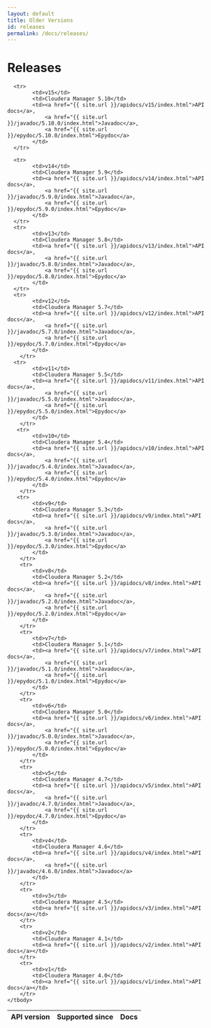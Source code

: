 ```yaml
---
layout: default
title: Older Versions
id: releases
permalink: /docs/releases/
---
```


Releases
========

<table class="table table-bordered">
    <thead>
        <tr>
            <th>API version</th>
            <th>Supported since</th>
            <th>Docs</th>
        </tr>
    </thead>
    <tbody>

      <tr>
            <td>v15</td>
            <td>Cloudera Manager 5.10</td>
            <td><a href="{{ site.url }}/apidocs/v15/index.html">API docs</a>,
                <a href="{{ site.url }}/javadoc/5.10.0/index.html">Javadoc</a>,
                <a href="{{ site.url }}/epydoc/5.10.0/index.html">Epydoc</a>
            </td>
      </tr>
 
      <tr>
            <td>v14</td>
            <td>Cloudera Manager 5.9</td>
            <td><a href="{{ site.url }}/apidocs/v14/index.html">API docs</a>,
                <a href="{{ site.url }}/javadoc/5.9.0/index.html">Javadoc</a>,
                <a href="{{ site.url }}/epydoc/5.9.0/index.html">Epydoc</a>
            </td>
      </tr>
      <tr>
            <td>v13</td>
            <td>Cloudera Manager 5.8</td>
            <td><a href="{{ site.url }}/apidocs/v13/index.html">API docs</a>,
                <a href="{{ site.url }}/javadoc/5.8.0/index.html">Javadoc</a>,
                <a href="{{ site.url }}/epydoc/5.8.0/index.html">Epydoc</a>
            </td>
      </tr>
      <tr>
            <td>v12</td>
            <td>Cloudera Manager 5.7</td>
            <td><a href="{{ site.url }}/apidocs/v12/index.html">API docs</a>,
                <a href="{{ site.url }}/javadoc/5.7.0/index.html">Javadoc</a>,
                <a href="{{ site.url }}/epydoc/5.7.0/index.html">Epydoc</a>
            </td>
        </tr>
      <tr>
            <td>v11</td>
            <td>Cloudera Manager 5.5</td>
            <td><a href="{{ site.url }}/apidocs/v11/index.html">API docs</a>,
                <a href="{{ site.url }}/javadoc/5.5.0/index.html">Javadoc</a>,
                <a href="{{ site.url }}/epydoc/5.5.0/index.html">Epydoc</a>
            </td>
        </tr>
       <tr>
            <td>v10</td>
            <td>Cloudera Manager 5.4</td>
            <td><a href="{{ site.url }}/apidocs/v10/index.html">API docs</a>,
                <a href="{{ site.url }}/javadoc/5.4.0/index.html">Javadoc</a>,
                <a href="{{ site.url }}/epydoc/5.4.0/index.html">Epydoc</a>
            </td>
        </tr>
       <tr>
            <td>v9</td>
            <td>Cloudera Manager 5.3</td>
            <td><a href="{{ site.url }}/apidocs/v9/index.html">API docs</a>,
                <a href="{{ site.url }}/javadoc/5.3.0/index.html">Javadoc</a>,
                <a href="{{ site.url }}/epydoc/5.3.0/index.html">Epydoc</a>
            </td>
        </tr>
        <tr>
            <td>v8</td>
            <td>Cloudera Manager 5.2</td>
            <td><a href="{{ site.url }}/apidocs/v8/index.html">API docs</a>,
                <a href="{{ site.url }}/javadoc/5.2.0/index.html">Javadoc</a>,
                <a href="{{ site.url }}/epydoc/5.2.0/index.html">Epydoc</a>
            </td>
        </tr>
        <tr>
            <td>v7</td>
            <td>Cloudera Manager 5.1</td>
            <td><a href="{{ site.url }}/apidocs/v7/index.html">API docs</a>,
                <a href="{{ site.url }}/javadoc/5.1.0/index.html">Javadoc</a>,
                <a href="{{ site.url }}/epydoc/5.1.0/index.html">Epydoc</a>
            </td>
        </tr>
        <tr>
            <td>v6</td>
            <td>Cloudera Manager 5.0</td>
            <td><a href="{{ site.url }}/apidocs/v6/index.html">API docs</a>,
                <a href="{{ site.url }}/javadoc/5.0.0/index.html">Javadoc</a>,
                <a href="{{ site.url }}/epydoc/5.0.0/index.html">Epydoc</a>
            </td>
        </tr>
        <tr>
            <td>v5</td>
            <td>Cloudera Manager 4.7</td>
            <td><a href="{{ site.url }}/apidocs/v5/index.html">API docs</a>,
                <a href="{{ site.url }}/javadoc/4.7.0/index.html">Javadoc</a>,
                <a href="{{ site.url }}/epydoc/4.7.0/index.html">Epydoc</a>
            </td>
        </tr>
        <tr>
            <td>v4</td>
            <td>Cloudera Manager 4.6</td>
            <td><a href="{{ site.url }}/apidocs/v4/index.html">API docs</a>,
                <a href="{{ site.url }}/javadoc/4.6.0/index.html">Javadoc</a>
            </td>
        </tr>
        <tr>
            <td>v3</td>
            <td>Cloudera Manager 4.5</td>
            <td><a href="{{ site.url }}/apidocs/v3/index.html">API docs</a></td>
        </tr>
        <tr>
            <td>v2</td>
            <td>Cloudera Manager 4.1</td>
            <td><a href="{{ site.url }}/apidocs/v2/index.html">API docs</a></td>
        </tr>
        <tr>
            <td>v1</td>
            <td>Cloudera Manager 4.0</td>
            <td><a href="{{ site.url }}/apidocs/v1/index.html">API docs</a></td>
        </tr>
    </tbody>
</table>
